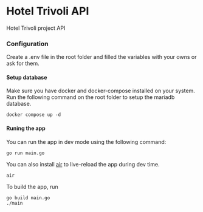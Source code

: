 # Hotel Trivoli API

Hotel Trivoli project API

### Configuration

Create a .env file in the root folder and filled the variables with your owns or ask for them.

#### Setup database

Make sure you have docker and docker-compose installed on your system. Run the following command on the root folder to setup the mariadb database.

```
docker compose up -d
```

#### Runing the app

You can run the app in dev mode using the following command:

```
go run main.go
```

You can also install [air](https://github.com/cosmtrek/air) to live-reload the app during dev time.

```
air
```

To build the app, run

```
go build main.go
./main
```
